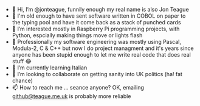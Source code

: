 - 👋 Hi, I’m @jonteague, funnily enough my real name is also Jon Teague
- 👴 I'm old enough to have sent software written in COBOL on paper to the typing pool and have it come back as a stack of punched cards
- 👀 I’m interested mostly in Raspberry Pi programming projects, with Python, espcially making things move or lights flash
- 👔 Professionally my software engineering was mostly using Pascal, Modula-2, C & C++ but now I do project managment and it's years since anyone has been stupid enough to let me write real code that does real stuff 😂
- 🌱 I’m currently learning Italian
- 💞️ I’m looking to collaborate on getting sanity into UK politics (ha! fat chance)
- 📫 How to reach me ... seance anyone? OK, emailing github@teague.me.uk is probably more reliable

<!---
jonteague/jonteague is a ✨ special ✨ repository because its `README.md` (this file) appears on your GitHub profile.
You can click the Preview link to take a look at your changes.
--->
